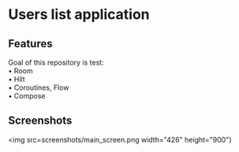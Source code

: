 # Users list application

## Features

Goal of this repository is test:  
• Room  
• Hilt  
• Coroutines, Flow  
• Compose

## Screenshots

<img src=screenshots/main_screen.png width="426" height="900")

